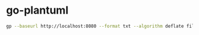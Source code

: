 # go-plantuml

```bash
gp --baseurl http://localhost:8080 --format txt --algorithm deflate filepath
```

